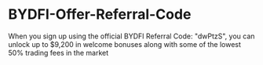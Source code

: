 # BYDFI-Offer-Referral-Code
When you sign up using the official BYDFI Referral Code: "dwPtzS", you can unlock up to $9,200 in welcome bonuses along with some of the lowest  50% trading fees in the market 
